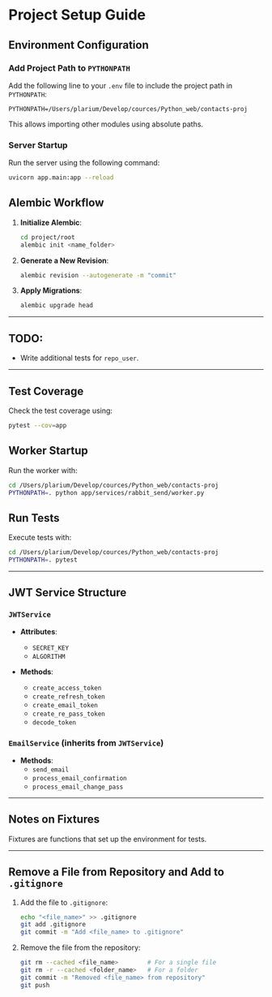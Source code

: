 # Project Setup Guide

## Environment Configuration

### Add Project Path to `PYTHONPATH`

Add the following line to your `.env` file to include the project path in `PYTHONPATH`:
```env
PYTHONPATH=/Users/plarium/Develop/cources/Python_web/contacts-proj
```
This allows importing other modules using absolute paths.

### Server Startup
Run the server using the following command:
```bash
uvicorn app.main:app --reload
```

## Alembic Workflow

1. **Initialize Alembic**:
   ```bash
   cd project/root
   alembic init <name_folder>
   ```

2. **Generate a New Revision**:
   ```bash
   alembic revision --autogenerate -m "commit"
   ```

3. **Apply Migrations**:
   ```bash
   alembic upgrade head
   ```

---

## TODO:
- Write additional tests for `repo_user`.

---

## Test Coverage
Check the test coverage using:
```bash
pytest --cov=app
```

## Worker Startup
Run the worker with:
```bash
cd /Users/plarium/Develop/cources/Python_web/contacts-proj
PYTHONPATH=. python app/services/rabbit_send/worker.py
```

## Run Tests
Execute tests with:
```bash
cd /Users/plarium/Develop/cources/Python_web/contacts-proj
PYTHONPATH=. pytest
```

---

## JWT Service Structure

### `JWTService`
- **Attributes**:
  - `SECRET_KEY`
  - `ALGORITHM`

- **Methods**:
  - `create_access_token`
  - `create_refresh_token`
  - `create_email_token`
  - `create_re_pass_token`
  - `decode_token`

### `EmailService` (inherits from `JWTService`)
- **Methods**:
  - `send_email`
  - `process_email_confirmation`
  - `process_email_change_pass`

---

## Notes on Fixtures
Fixtures are functions that set up the environment for tests.

---

## Remove a File from Repository and Add to `.gitignore`

1. Add the file to `.gitignore`:
   ```bash
   echo "<file_name>" >> .gitignore
   git add .gitignore
   git commit -m "Add <file_name> to .gitignore"
   ```

2. Remove the file from the repository:
   ```bash
   git rm --cached <file_name>        # For a single file
   git rm -r --cached <folder_name>   # For a folder
   git commit -m "Removed <file_name> from repository"
   git push
   ```

